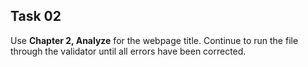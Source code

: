 ## Task 02
Use  **Chapter 2, Analyze** for the webpage title. Continue to run the file through the validator until all errors have been corrected. 